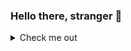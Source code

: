 ### Hello there, stranger 👋

<details>

<summary>Check me out</summary>

- 🔭 I’m currently working on this `README.md`
- 🌱 I’m currently learning how this 'special repo' works
- 👯 I’m looking to collaborate on my bad manners
- 🤔 I’m looking for help with my gassy stomach
- 💬 Ask me about gassy stomachs
- 📫 How to reach me: hallstrom.john@gmail.com
- 😄 Pronouns: He
- ⚡ Fun fact: No fun facts

</details>

